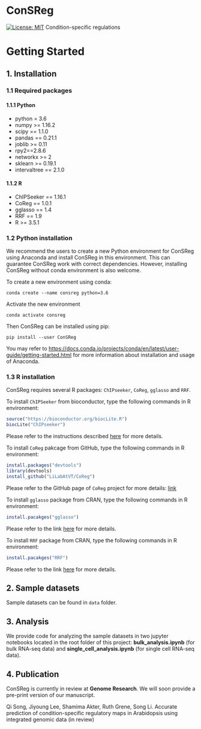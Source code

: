 # ConSReg
[![License: MIT](https://img.shields.io/badge/License-MIT-yellow.svg)](https://opensource.org/licenses/MIT)
Condition-specific regulations

# Getting Started
## 1. Installation
### 1.1 Required packages
#### 1.1.1 Python
- python = 3.6
- numpy >= 1.16.2
- scipy == 1.1.0
- pandas == 0.21.1
- joblib >= 0.11
- rpy2==2.8.6
- networkx >= 2
- sklearn >= 0.19.1
- intervaltree == 2.1.0
#### 1.1.2 R
- ChIPSeeker == 1.16.1
- CoReg == 1.0.1
- gglasso == 1.4
- RRF == 1.9
- R >= 3.5.1
### 1.2 Python installation
We recommend the users to create a new Python environment for ConSReg using Anaconda and install ConSReg in this environment. This can guarantee ConSReg work with correct dependencies. However, installing ConSReg without conda environment is also welcome.

To create a new environment using conda:
```shell
conda create --name consreg python=3.6
```
Activate the new environment
```shell
conda activate consreg
```
Then ConSReg can be installed using pip:
```shell
pip install --user ConSReg
```
You may refer to https://docs.conda.io/projects/conda/en/latest/user-guide/getting-started.html for more information about installation and usage of Anaconda.

### 1.3 R installation
ConSReg requires several R packages: `ChIPseeker`, `CoReg`, `gglasso` and `RRF`.

To install `ChIPSeeker` from bioconductor, type the following commands in R environment:
```R
source("https://bioconductor.org/biocLite.R")
biocLite("ChIPseeker")
```
Please refer to the instructions described [here](https://bioconductor.org/packages/release/bioc/html/ChIPseeker.html) for more details.

To install `CoReg` pakcage from GitHub, type the following commands in R environment:
```R
install.packages("devtools")
library(devtools)
install_github("LiLabAtVT/CoReg")
```
Please refer to the GitHub page of `CoReg` project for more details: 
[link](https://github.com/LiLabAtVT/CoReg)

To install `gglasso` package from CRAN, type the following commands in R environment:
```R
install.pacakges("gglasso")
```
Please refer to the link [here](https://cran.r-project.org/web/packages/gglasso/index.html) for more details.

To install `RRF` package from CRAN, type the following commands in R environment:
```R
install.pacakges("RRF")
```
Please refer to the link [here](https://cran.r-project.org/web/packages/RRF/index.html) for more details.

## 2. Sample datasets
Sample datasets can be found in `data` folder.

## 3. Analysis
We provide code for analyzing the sample datasets in two jupyter notebooks located in the root folder of this project: **bulk_analysis.ipynb** (for bulk RNA-seq data) and **single_cell_analysis.ipynb** (for single cell RNA-seq data).

## 4. Publication
ConSReg is currently in review at **Genome Research**. We will soon provide a pre-print version of our manuscript. 

Qi Song, Jiyoung Lee, Shamima Akter, Ruth Grene, Song Li.  Accurate prediction of condition-specific regulatory maps in Arabidopsis using integrated genomic data (in review)
